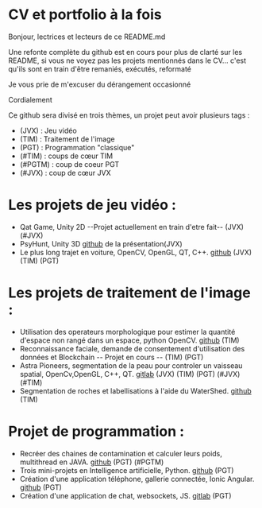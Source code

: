 # CV et portfolio à la fois
Bonjour, lectrices et lecteurs de ce README.md

Une refonte complète du github est en cours pour plus de clarté sur les README, si vous ne voyez pas les projets mentionnés dans le CV... c'est qu'ils sont en train d'être remaniés, exécutés, reformaté


Je vous prie de m'excuser du dérangement occasionné 

Cordialement 

Ce github sera divisé en trois thèmes, un projet peut avoir plusieurs tags :
- (JVX) : Jeu vidéo 
- (TIM) : Traitement de l'image
- (PGT) : Programmation "classique"
- (#TIM) : coups de cœur TIM
- (#PGTM) : coup de coeur PGT
- (#JVX) : coup  de cœur JVX

# Les projets de jeu vidéo : 
  - Qat Game, Unity 2D --Projet actuellement en train d'etre fait-- (JVX)(#JVX)
  - PsyHunt, Unity 3D [github](https://github.com/Laclaverie/PsyHunt) de la présentation(JVX)
  - Le plus long trajet en voiture, OpenCV, OpenGL, QT, C++. [github](https://github.com/Laclaverie/Voiture) (JVX) (TIM) (PGT)

# Les projets de traitement de l'image : 
  - Utilisation des operateurs morphologique pour estimer la quantité d'espace non rangé dans un espace, python OpenCV. [github](https://github.com/Laclaverie/TNI-UAQC-TP1) (TIM)
  - Reconnaissance faciale, demande de consentement d'utilisation des données et Blockchain -- Projet en cours -- (TIM) (PGT)
  - Astra Pioneers, segmentation de la peau pour controler un vaisseau spatial, OpenCv,OpenGL, C++, QT. [gitlab](https://code.telecomste.fr/laclaverie.pierre/astra-pioneers) (JVX) (TIM) (PGT) (#JVX) (#TIM)
  - Segmentation de roches et labellisations à l'aide du WaterShed. [github](https://github.com/Laclaverie/uqac-tni-watershed) (TIM)

# Projet de programmation :

- Recréer des chaines de contamination et calculer leurs poids, multithread en JAVA. [github](https://github.com/Laclaverie/hpp) (PGT) (#PGTM)
- Trois mini-projets en Intelligence artificielle, Python. [github](https://github.com/Laclaverie/td-ia-uqac) (PGT)
- Création d'une application téléphone, gallerie connectée, Ionic Angular. [github](https://github.com/Laclaverie/Krabbi) (PGT)
- Création d'une application de chat, websockets, JS. [gitlab](https://code.telecomste.fr/laclaverie.pierre/projet_js) (PGT)

